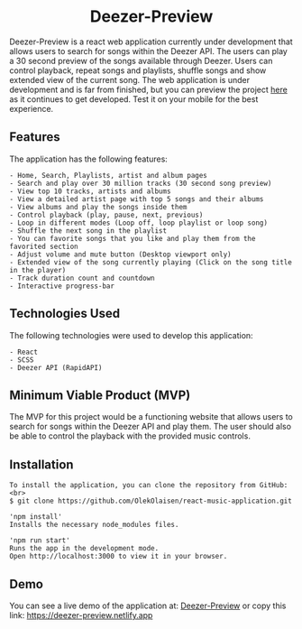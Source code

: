 



<h1 align="center">Deezer-Preview</h1>





Deezer-Preview is a react web application currently under development that allows users to search for songs within the Deezer API. The users can play a 30 second preview of the songs available through Deezer.
Users can control playback, repeat songs and playlists, shuffle songs and show extended view of the current song.
The web application is under development and is far from finished, but you can preview the project [here](https://deezer-preview.netlify.app) as it continues to get developed. Test it on your mobile for the best experience.




## Features

The application has the following features:
```
- Home, Search, Playlists, artist and album pages
- Search and play over 30 million tracks (30 second song preview)
- View top 10 tracks, artists and albums
- View a detailed artist page with top 5 songs and their albums
- View albums and play the songs inside them
- Control playback (play, pause, next, previous)
- Loop in different modes (Loop off, loop playlist or loop song)
- Shuffle the next song in the playlist
- You can favorite songs that you like and play them from the favorited section
- Adjust volume and mute button (Desktop viewport only)
- Extended view of the song currently playing (Click on the song title in the player)
- Track duration count and countdown
- Interactive progress-bar
 ```
  
 ## Technologies Used

The following technologies were used to develop this application:
```
- React
- SCSS
- Deezer API (RapidAPI)
```
## Minimum Viable Product (MVP)

The MVP for this project would be a functioning website that allows users to search for songs within the Deezer API and play them. The user should also be able to control the playback with the provided music controls.  


## Installation
```
To install the application, you can clone the repository from GitHub:<br> 
$ git clone https://github.com/OlekOlaisen/react-music-application.git

'npm install'
Installs the necessary node_modules files.

'npm run start'
Runs the app in the development mode.
Open http://localhost:3000 to view it in your browser.
```
    
## Demo

You can see a live demo of the application at: [Deezer-Preview](https://deezer-preview.netlify.app) or copy this link: https://deezer-preview.netlify.app




